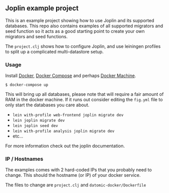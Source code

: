 ## Joplin example project

This is an example project showing how to use Joplin and its supported databases. This repo also contains examples of all supported migrators and seed function so it acts as a good starting point to create your own migrators and seed functions.

The `project.clj` shows how to configure Joplin, and use leiningen profiles to split up a complicated multi-datastore setup.

### Usage

Install [Docker](http://docker.io), [Docker Compose](https://docs.docker.com/compose/) and perhaps [Docker Machine](https://docs.docker.com/machine/).

`$ docker-compose up`

This will bring up all databases, please note that will require a fair amount of RAM in the docker machine. If it runs out consider editing the `fig.yml` file to only start the databases you care about.

- `lein with-profile web-frontend joplin migrate dev`
- `lein joplin migrate dev`
- `lein joplin seed dev`
- `lein with-profile analysis joplin migrate dev`
- etc...

For more information check out the joplin documentation.

### IP / Hostnames

The examples comes with 2 hard-coded IPs that you probably need to change. This should the hostname (or IP) of your docker service.

The files to change are `project.clj` and `datomic-docker/Dockerfile`
